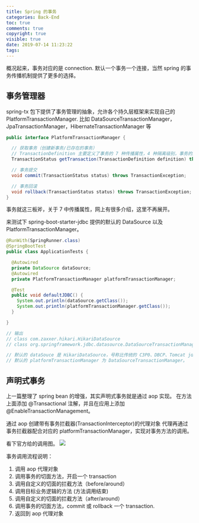 ```yaml
---
title: Spring 的事务
categories: Back-End
toc: true
comments: true
copyright: true
visible: true
date: 2019-07-14 11:23:22
tags:
---
```


概况起来，事务对应的是 connection. 默认一个事务一个连接，当然 spring 的事务传播机制提供了更多的选择。

<!--more-->

## 事务管理器

spring-tx 包下提供了事务管理的抽象，允许各个持久层框架来实现自己的 PlatformTransactionManager. 比如 DataSourceTransactionManager，JpaTransactionManager，HibernateTransactionManager 等

```java
public interface PlatformTransactionManager {

  // 获取事务（创建新事务/已存在的事务）
  // TransactionDefinition 主要定义了事务的 7 种传播属性，4 种隔离级别，事务的超时时间等。
  TransactionStatus getTransaction(TransactionDefinition definition) throws TransactionException;

  // 事务提交
  void commit(TransactionStatus status) throws TransactionException;

  // 事务回滚
  void rollback(TransactionStatus status) throws TransactionException;
}

```

事务就这三板斧，关于 7 中传播属性，网上有很多介绍，这里不再展开。

来测试下 spring-boot-starter-jdbc 提供的默认的 DataSource 以及 PlatformTransactionManager。

```java
@RunWith(SpringRunner.class)
@SpringBootTest
public class ApplicationTests {

  @Autowired
  private DataSource dataSource;
  @Autowired
  private PlatformTransactionManager platformTransactionManager;

  @Test
  public void defaultJDBC() {
    System.out.println(dataSource.getClass());
    System.out.println(platformTransactionManager.getClass());
  }

}

// 输出
// class com.zaxxer.hikari.HikariDataSource
// class org.springframework.jdbc.datasource.DataSourceTransactionManager

// 默认的 dataSouce 是 HikariDataSource，号称比传统的 C3P0、DBCP、Tomcat jdbc 等连接池更加优秀。
// 默认的 platformTransactionManager 为 DataSourceTransactionManager。
```

## 声明式事务

上一篇整理了 spring bean 的增强，其实声明式事务就是通过 aop 实现。 在方法上面添加 @Transactional 注解，并且在应用上添加 @EnableTransactionManagement。

通过 aop 创建带有事务拦截器(TransactionInterceptor)的代理对象
代理再通过事务拦截器配合对应的 platformTransactionManager，实现对事务方法的调用。

看下官方给的调用图。
![](https://docs.spring.io/spring/docs/5.1.x/spring-framework-reference/images/tx.png)

事务调用流程说明：
1. 调用 aop 代理对象
2. 调用事务的切面方法，开启一个 transaction
3. 调用自定义的切面的拦截方法（before/around）
4. 调用目标业务逻辑的方法 (方法调用结束)
5. 调用自定义的切面的拦截方法（after/around）
6. 调用事务的切面方法，commit 或 rollback 一个 transaction.
7. 返回到 aop 代理对象


